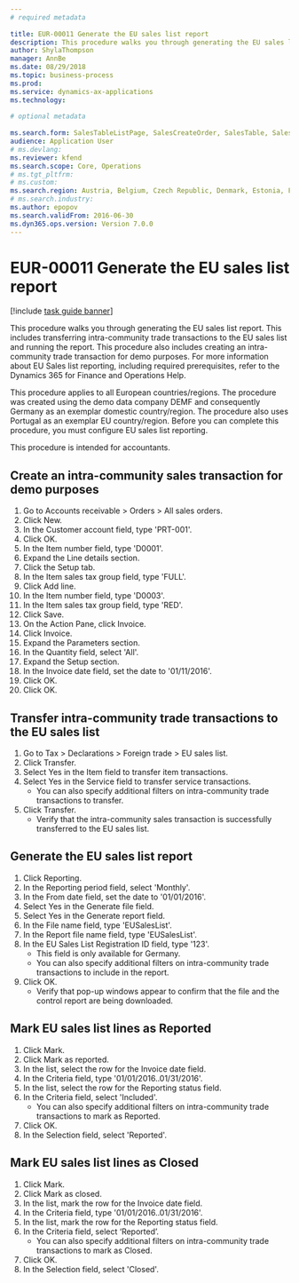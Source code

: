```yaml
--- 
# required metadata 
 
title: EUR-00011 Generate the EU sales list report
description: This procedure walks you through generating the EU sales list report. 
author: ShylaThompson
manager: AnnBe 
ms.date: 08/29/2018
ms.topic: business-process 
ms.prod:  
ms.service: dynamics-ax-applications 
ms.technology:  
 
# optional metadata 
 
ms.search.form: SalesTableListPage, SalesCreateOrder, SalesTable, SalesEditLines,  EUSalesList, EUSalesListSelection, SysQueryForm, SysLookup   
audience: Application User 
# ms.devlang:  
ms.reviewer: kfend
ms.search.scope: Core, Operations 
# ms.tgt_pltfrm:  
# ms.custom:  
ms.search.region: Austria, Belgium, Czech Republic, Denmark, Estonia, Finland, France, Germany, Hungary, Ireland, Italy, Latvia, Lithuania, Netherlands, Poland, Spain, Sweden, United Kingdom
# ms.search.industry: 
ms.author: epopov
ms.search.validFrom: 2016-06-30 
ms.dyn365.ops.version: Version 7.0.0 
---
```

# EUR-00011 Generate the EU sales list report

[!include [task guide banner](../../includes/task-guide-banner.md)]

This procedure walks you through generating the EU sales list report. This includes transferring intra-community trade transactions to the EU sales list and running the report. This  procedure also includes creating an intra-community trade transaction for demo purposes. For more information about EU Sales list reporting, including required prerequisites, refer to the Dynamics 365 for Finance and Operations Help.

This procedure applies to all European countries/regions. The procedure was created using the demo data company DEMF and consequently Germany as an exemplar domestic country/region. The procedure also uses Portugal as an exemplar EU country/region. Before you can complete this procedure, you must configure EU sales list reporting.

This procedure is intended for accountants.


## Create an intra-community sales transaction for demo purposes
1. Go to Accounts receivable > Orders > All sales orders.
2. Click New.
3. In the Customer account field, type 'PRT-001'.
4. Click OK.
5. In the Item number field, type 'D0001'.
6. Expand the Line details section.
7. Click the Setup tab.
8. In the Item sales tax group field, type 'FULL'.
9. Click Add line.
10. In the Item number field, type 'D0003'.
11. In the Item sales tax group field, type 'RED'.
12. Click Save.
13. On the Action Pane, click Invoice.
14. Click Invoice.
15. Expand the Parameters section.
16. In the Quantity field, select 'All'.
17. Expand the Setup section.
18. In the Invoice date field, set the date to '01/11/2016'.
19. Click OK.
20. Click OK.

## Transfer intra-community trade transactions to the EU sales list
1. Go to Tax > Declarations > Foreign trade > EU sales list.
2. Click Transfer.
3. Select Yes in the Item field to transfer item transactions.
4. Select Yes in the Service field to transfer service transactions.
    * You can also specify additional filters on intra-community trade transactions to transfer.  
5. Click Transfer.
    * Verify that the intra-community sales transaction is successfully transferred to the EU sales list.  

## Generate the EU sales list report
1. Click Reporting.
2. In the Reporting period field, select 'Monthly'.
3. In the From date field, set the date to '01/01/2016'.
4. Select Yes in the Generate file field.
5. Select Yes in the Generate report field.
6. In the File name field, type 'EUSalesList'.
7. In the Report file name field, type 'EUSalesList'.
8. In the EU Sales List Registration ID field, type '123'.
    * This field is only available for Germany.  
    * You can also specify additional filters on intra-community trade transactions to include in the report.  
9. Click OK.
    * Verify that pop-up windows appear to confirm that the file and the control report are being downloaded.  

## Mark EU sales list lines as Reported
1. Click Mark.
2. Click Mark as reported.
3. In the list, select the row for the Invoice date field.
4. In the Criteria field, type '01/01/2016..01/31/2016'.
5. In the list, select the row for the Reporting status field.
6. In the Criteria field, select 'Included'.
    * You can also specify additional filters on intra-community trade transactions to mark as Reported.  
7. Click OK.
8. In the Selection field, select 'Reported'.

## Mark EU sales list lines as Closed
1. Click Mark.
2. Click Mark as closed.
3. In the list, mark the row for the Invoice date field.
4. In the Criteria field, type '01/01/2016..01/31/2016'.
5. In the list, mark the row for the Reporting status field.
6. In the Criteria field, select ‘Reported’.
    * You can also specify additional filters on intra-community trade transactions to mark as Closed.  
7. Click OK.
8. In the Selection field, select 'Closed'.

